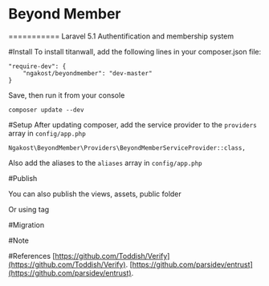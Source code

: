 # Beyond Member
===========
Laravel 5.1 Authentification and membership system

#Install
To install titanwall, add the following lines in your composer.json file:
	
	"require-dev": {
		"ngakost/beyondmember": "dev-master"
	}

Save, then run it from your console

	composer update --dev

#Setup
After updating composer, add the service provider to the `providers` array in `config/app.php`

	Ngakost\BeyondMember\Providers\BeyondMemberServiceProvider::class,

Also add the aliases to the `aliases` array in `config/app.php`



#Publish

You can also publish the views, assets, public folder



Or using tag


	
#Migration


#Note


#References
	[https://github.com/Toddish/Verify](https://github.com/Toddish/Verify).
	[https://github.com/parsidev/entrust](https://github.com/parsidev/entrust).
	
